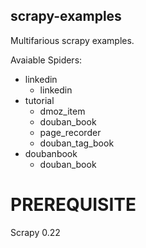 scrapy-examples
---------------

Multifarious scrapy examples.

Avaiable Spiders:

* linkedin
  * linkedin
* tutorial
  * dmoz_item
  * douban_book
  * page_recorder
  * douban_tag_book
* doubanbook
  * douban_book

PREREQUISITE
============

Scrapy 0.22
